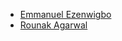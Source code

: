 <!-- Please follow alphabetical order -->
- [Emmanuel Ezenwigbo](https://github.com/SkyC0der) 
- [Rounak Agarwal](https://github.com/agarwalrounak) 
